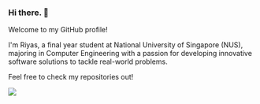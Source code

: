 ### Hi there. 👋 

Welcome to my GitHub profile! 

I'm Riyas, a final year student at National University of Singapore (NUS), majoring in Computer Engineering with a passion for developing innovative software solutions to tackle real-world problems.

Feel free to check my repositories out!

<a href="https://github.com/riyas97">
  <img align="center" src="https://github-readme-stats.vercel.app/api?username=riyas97&show_icons=true&hide_border=true&count_private=true&include_all_commits=true&hide=contribs&theme=dark" />
</a>




<!--
**Riyas97/Riyas97** is a ✨ _special_ ✨ repository because its `README.md` (this file) appears on your GitHub profile.

Here are some ideas to get you started:

- 🔭 I’m currently working on ...
- 🌱 I’m currently learning ...
- 👯 I’m looking to collaborate on ...
- 🤔 I’m looking for help with ...
- 💬 Ask me about ...
- 📫 How to reach me: ...
- 😄 Pronouns: ...
- ⚡ Fun fact: ...
-->
